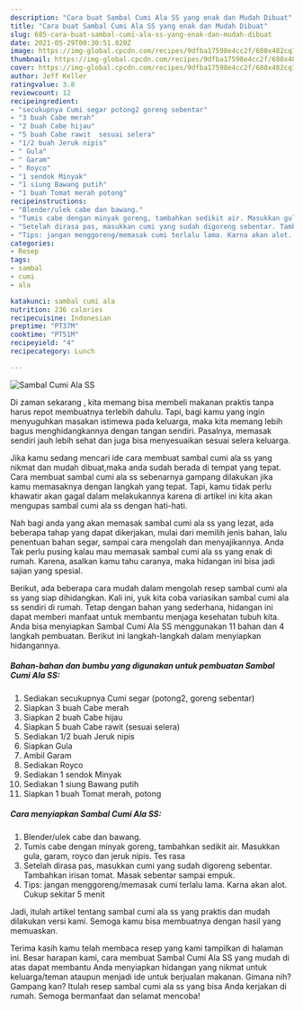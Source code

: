 ```yaml
---
description: "Cara buat Sambal Cumi Ala SS yang enak dan Mudah Dibuat"
title: "Cara buat Sambal Cumi Ala SS yang enak dan Mudah Dibuat"
slug: 685-cara-buat-sambal-cumi-ala-ss-yang-enak-dan-mudah-dibuat
date: 2021-05-29T00:30:51.020Z
image: https://img-global.cpcdn.com/recipes/9dfba17598e4cc2f/680x482cq70/sambal-cumi-ala-ss-foto-resep-utama.jpg
thumbnail: https://img-global.cpcdn.com/recipes/9dfba17598e4cc2f/680x482cq70/sambal-cumi-ala-ss-foto-resep-utama.jpg
cover: https://img-global.cpcdn.com/recipes/9dfba17598e4cc2f/680x482cq70/sambal-cumi-ala-ss-foto-resep-utama.jpg
author: Jeff Keller
ratingvalue: 3.8
reviewcount: 12
recipeingredient:
- "secukupnya Cumi segar potong2 goreng sebentar"
- "3 buah Cabe merah"
- "2 buah Cabe hijau"
- "5 buah Cabe rawit  sesuai selera"
- "1/2 buah Jeruk nipis"
- " Gula"
- " Garam"
- " Royco"
- "1 sendok Minyak"
- "1 siung Bawang putih"
- "1 buah Tomat merah potong"
recipeinstructions:
- "Blender/ulek cabe dan bawang."
- "Tumis cabe dengan minyak goreng, tambahkan sedikit air. Masukkan gula, garam, royco dan jeruk nipis. Tes rasa"
- "Setelah dirasa pas, masukkan cumi yang sudah digoreng sebentar. Tambahkan irisan tomat. Masak sebentar sampai empuk."
- "Tips: jangan menggoreng/memasak cumi terlalu lama. Karna akan alot. Cukup sekitar 5 menit"
categories:
- Resep
tags:
- sambal
- cumi
- ala

katakunci: sambal cumi ala 
nutrition: 236 calories
recipecuisine: Indonesian
preptime: "PT37M"
cooktime: "PT51M"
recipeyield: "4"
recipecategory: Lunch

---
```



![Sambal Cumi Ala SS](https://img-global.cpcdn.com/recipes/9dfba17598e4cc2f/680x482cq70/sambal-cumi-ala-ss-foto-resep-utama.jpg)

Di zaman  sekarang , kita memang bisa membeli makanan praktis tanpa harus repot membuatnya terlebih dahulu. Tapi, bagi kamu yang ingin menyuguhkan masakan istimewa pada keluarga, maka kita memang lebih bagus menghidangkannya dengan tangan sendiri. Pasalnya, memasak sendiri jauh lebih sehat dan juga bisa menyesuaikan sesuai selera keluarga.

Jika kamu sedang mencari ide cara membuat sambal cumi ala ss yang nikmat dan mudah dibuat,maka anda sudah berada di tempat yang tepat. Cara membuat sambal cumi ala ss  sebenarnya gampang dilakukan jika kamu memasaknya dengan langkah yang tepat. Tapi, kamu tidak perlu khawatir akan gagal dalam melakukannya 
karena di artikel ini kita akan mengupas sambal cumi ala ss dengan hati-hati.  



Nah bagi anda yang akan memasak sambal cumi ala ss yang lezat, ada beberapa tahap yang dapat dikerjakan, mulai dari memilih jenis bahan, lalu penentuan bahan segar, sampai cara mengolah dan menyajikannya. Anda Tak perlu pusing kalau mau memasak sambal cumi ala ss yang enak di rumah. Karena, asalkan kamu  tahu caranya, maka hidangan ini bisa jadi sajian yang spesial.

Berikut, ada beberapa cara mudah dalam mengolah resep sambal cumi ala ss yang siap dihidangkan. Kali ini, yuk kita coba variasikan sambal cumi ala ss sendiri di rumah. Tetap dengan bahan yang sederhana, hidangan ini dapat memberi manfaat untuk membantu menjaga kesehatan tubuh kita. Anda bisa menyiapkan Sambal Cumi Ala SS menggunakan 11 bahan dan 4 langkah pembuatan. Berikut ini langkah-langkah dalam menyiapkan hidangannya.

<!--inarticleads1-->

##### Bahan-bahan dan bumbu yang digunakan untuk pembuatan Sambal Cumi Ala SS:

1. Sediakan secukupnya Cumi segar (potong2, goreng sebentar)
1. Siapkan 3 buah Cabe merah
1. Siapkan 2 buah Cabe hijau
1. Siapkan 5 buah Cabe rawit  (sesuai selera)
1. Sediakan 1/2 buah Jeruk nipis
1. Siapkan  Gula
1. Ambil  Garam
1. Sediakan  Royco
1. Sediakan 1 sendok Minyak
1. Sediakan 1 siung Bawang putih
1. Siapkan 1 buah Tomat merah, potong




<!--inarticleads2-->

##### Cara menyiapkan Sambal Cumi Ala SS:

1. Blender/ulek cabe dan bawang.
1. Tumis cabe dengan minyak goreng, tambahkan sedikit air. Masukkan gula, garam, royco dan jeruk nipis. Tes rasa
1. Setelah dirasa pas, masukkan cumi yang sudah digoreng sebentar. Tambahkan irisan tomat. Masak sebentar sampai empuk.
1. Tips: jangan menggoreng/memasak cumi terlalu lama. Karna akan alot. Cukup sekitar 5 menit




Jadi, itulah artikel tentang  sambal cumi ala ss  yang praktis dan mudah dilakukan versi kami. Semoga kamu bisa membuatnya dengan hasil yang memuaskan. 

Terima kasih kamu telah membaca resep yang kami tampilkan di halaman ini. Besar harapan kami, cara membuat  Sambal Cumi Ala SS yang mudah di atas dapat membantu Anda menyiapkan hidangan yang nikmat untuk keluarga/teman ataupun menjadi ide untuk berjualan makanan. Gimana nih? Gampang kan? Itulah resep sambal cumi ala ss yang bisa Anda kerjakan di rumah. Semoga bermanfaat dan selamat mencoba!

